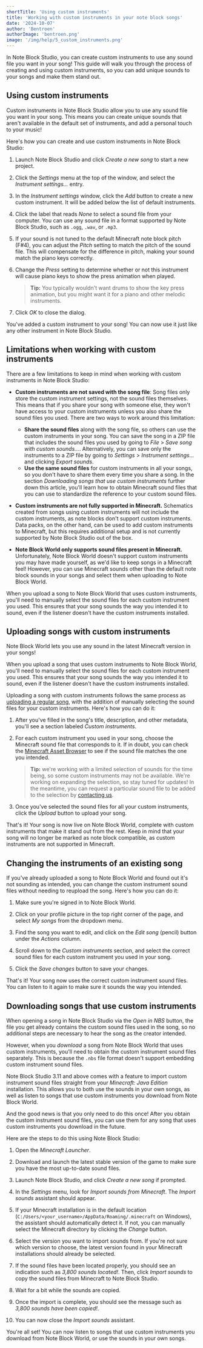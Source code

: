 ```yaml
---
shortTitle: 'Using custom instruments'
title: 'Working with custom instruments in your note block songs'
date: '2024-10-07'
author: 'Bentroen'
authorImage: 'bentroen.png'
image: '/img/help/5_custom_instruments.png'
---
```


In Note Block Studio, you can create custom instruments to use any sound file you want in your song! This guide will walk you through the process of creating and using custom instruments, so you can add unique sounds to your songs and make them stand out.

## Using custom instruments

Custom instruments in Note Block Studio allow you to use any sound file you want in your song. This means you can create unique sounds that aren't available in the default set of instruments, and add a personal touch to your music!

Here's how you can create and use custom instruments in Note Block Studio:

1. Launch Note Block Studio and click _Create a new song_ to start a new project.

2. Click the _Settings_ menu at the top of the window, and select the _Instrument settings..._ entry.

3. In the _Instrument settings_ window, click the _Add_ button to create a new custom instrument. It will be added below the list of default instruments.

4. Click the label that reads _None_ to select a sound file from your computer. You can use any sound file in a format supported by Note Block Studio, such as `.ogg`, `.wav`, or `.mp3`.

5. If your sound is not tuned to the default Minecraft note block pitch (F#4), you can adjust the _Pitch_ setting to match the pitch of the sound file. This will compensate for the difference in pitch, making your sound match the piano keys correctly.

6. Change the _Press_ setting to determine whether or not this instrument will cause piano keys to show the press animation when played.

   > **Tip:** You typically wouldn't want drums to show the key press animation, but you might want it for a piano and other melodic instruments.

7. Click _OK_ to close the dialog.

You've added a custom instrument to your song! You can now use it just like any other instrument in Note Block Studio.

## Limitations when working with custom instruments

There are a few limitations to keep in mind when working with custom instruments in Note Block Studio:

- **Custom instruments are not saved with the song file**: Song files only store the custom instrument settings, not the sound files themselves. This means that if you share your song with someone else, they won't have access to your custom instruments unless you also share the sound files you used. There are two ways to work around this limitation:

  - **Share the sound files** along with the song file, so others can use the custom instruments in your song. You can save the song in a ZIP file that includes the sound files you used by going to _File_ > _Save song with custom sounds..._. Alternatively, you can save only the instruments to a ZIP file by going to _Settings_ > _Instrument settings..._ and clicking _Export sounds_.
  - **Use the same sound files** for custom instruments in all your songs, so you don't have to share them every time you share a song. In the section _Downloading songs that use custom instruments_ further down this article, you'll learn how to obtain Minecraft sound files that you can use to standardize the reference to your custom sound files.

- **Custom instruments are not fully supported in Minecraft.** Schematics created from songs using custom instruments will not include the custom instruments, as note blocks don't support custom instruments. Data packs, on the other hand, can be used to add custom instruments to Minecraft, but this requires additional setup and is not currently supported by Note Block Studio out of the box.

- **Note Block World only supports sound files present in Minecraft.** Unfortunately, Note Block World doesn't support custom instruments you may have made yourself, as we'd like to keep songs in a Minecraft feel! However, you can use Minecraft sounds other than the default note block sounds in your songs and select them when uploading to Note Block World.

When you upload a song to Note Block World that uses custom instruments, you'll need to manually select the sound files for each custom instrument you used. This ensures that your song sounds the way you intended it to sound, even if the listener doesn't have the custom instruments installed.

## Uploading songs with custom instruments

Note Block World lets you use any sound in the latest Minecraft version in your songs!

When you upload a song that uses custom instruments to Note Block World, you'll need to manually select the sound files for each custom instrument you used. This ensures that your song sounds the way you intended it to sound, even if the listener doesn't have the custom instruments installed.

Uploading a song with custom instruments follows the same process as [uploading a regular song](/help/creating-song), with the addition of manually selecting the sound files for your custom instruments. Here's how you can do it:

1. After you've filled in the song's title, description, and other metadata, you'll see a section labeled _Custom instruments_.

2. For each custom instrument you used in your song, choose the Minecraft sound file that corresponds to it. If in doubt, you can check the [Minecraft Asset Browser](http://mcasset.cloud/) to see if the sound file matches the one you intended.

   > **Tip:** we're working with a limited selection of sounds for the time being, so some custom instruments may not be available. We're working on expanding the selection, so stay tuned for updates! In the meantime, you can request a particular sound file to be added to the selection by [contacting us](/about).

3. Once you've selected the sound files for all your custom instruments, click the _Upload_ button to upload your song.

That's it! Your song is now live on Note Block World, complete with custom instruments that make it stand out from the rest. Keep in mind that your song will no longer be marked as note block compatible, as custom instruments are not supported in Minecraft.

## Changing the instruments of an existing song

If you've already uploaded a song to Note Block World and found out it's not sounding as intended, you can change the custom instrument sound files without needing to reupload the song. Here's how you can do it:

1. Make sure you're signed in to Note Block World.

2. Click on your profile picture in the top right corner of the page, and select _My songs_ from the dropdown menu.

3. Find the song you want to edit, and click on the _Edit song_ (pencil) button under the _Actions_ column.

4. Scroll down to the _Custom instruments_ section, and select the correct sound files for each custom instrument you used in your song.

5. Click the _Save changes_ button to save your changes.

That's it! Your song now uses the correct custom instrument sound files. You can listen to it again to make sure it sounds the way you intended.

## Downloading songs that use custom instruments

When opening a song in Note Block Studio via the _Open in NBS_ button, the file you get already contains the custom sound files used in the song, so no additional steps are necessary to hear the song as the creator intended.

However, when you _download_ a song from Note Block World that uses custom instruments, you'll need to obtain the custom instrument sound files separately. This is because the `.nbs` file format doesn't support embedding custom instrument sound files.

Note Block Studio 3.11 and above comes with a feature to import custom instrument sound files straight from your _Minecraft: Java Edition_ installation. This allows you to both use the sounds in your own songs, as well as listen to songs that use custom instruments you download from Note Block World.

And the good news is that you only need to do this once! After you obtain the custom instrument sound files, you can use them for any song that uses custom instruments you download in the future.

Here are the steps to do this using Note Block Studio:

1. Open the _Minecraft Launcher_.

2. Download and launch the latest stable version of the game to make sure you have the most up-to-date sound files.

3. Launch Note Block Studio, and click _Create a new song_ if prompted.

4. In the _Settings_ menu, look for _Import sounds from Minecraft_. The _Import sounds_ assistant should appear.

5. If your Minecraft installation is in the default location (`C:/Users/<your_username>/AppData/Roaming/.minecraft` on Windows), the assistant should automatically detect it. If not, you can manually select the Minecraft directory by clicking the _Change_ button.

6. Select the version you want to import sounds from. If you're not sure which version to choose, the latest version found in your Minecraft installations should already be selected.

7. If the sound files have been located properly, you should see an indication such as _3,800 sounds located!_. Then, click _Import sounds_ to copy the sound files from Minecraft to Note Block Studio.

8. Wait for a bit while the sounds are copied.

9. Once the import is complete, you should see the message such as _3,800 sounds have been copied!_.

10. You can now close the _Import sounds_ assistant.

You're all set! You can now listen to songs that use custom instruments you download from Note Block World, or use the sounds in your own songs.
